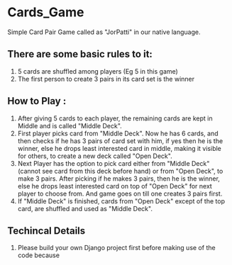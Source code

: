 # Cards_Game
Simple Card Pair Game called as "JorPatti" in our native language.

## There are some basic rules to it:

1. 5 cards are shuffled among players (Eg 5 in this game)
2. The first person to create 3 pairs in its card set is the winner

## How to Play :

1. After giving 5 cards to each player, the remaining cards are kept in Middle and is called "Middle Deck".
2. First player picks card from "Middle Deck". Now he has 6 cards, and then checks if he has 3 pairs of card set with him,
   if yes then he is the winner, else he drops least interested card in middle, making it visible for others, to create a new deck called 
   "Open Deck".
3. Next Player has the option to pick card either from "Middle Deck"(cannot see card from this deck before hand) or from "Open Deck", to 
   make 3 pairs. After picking if he makes 3 pairs, then he is the winner, else he drops least interested card on top of "Open Deck" for 
   next player to choose from. And game goes on till one creates 3 pairs first.
4. If "Middle Deck" is finished, cards from "Open Deck" except of the top card, are shuffled and used as "Middle Deck".


## Techincal Details

1. Please build your own Django project first before making use of the code because
